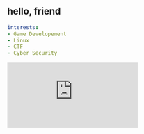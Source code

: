 ## hello, friend
```yaml
interests:
- Game Developement
- Linux
- CTF
- Cyber Security
```
<iframe src="https://tryhackme.com/api/v2/badges/public-profile?userPublicId=2015589" style='border:none;'></iframe>

